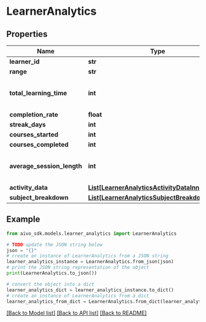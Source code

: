# LearnerAnalytics


## Properties

Name | Type | Description | Notes
------------ | ------------- | ------------- | -------------
**learner_id** | **str** |  | 
**range** | **str** |  | 
**total_learning_time** | **int** | Total learning time in minutes | 
**completion_rate** | **float** |  | 
**streak_days** | **int** |  | 
**courses_started** | **int** |  | [optional] 
**courses_completed** | **int** |  | [optional] 
**average_session_length** | **int** | Average session length in minutes | [optional] 
**activity_data** | [**List[LearnerAnalyticsActivityDataInner]**](LearnerAnalyticsActivityDataInner.md) |  | 
**subject_breakdown** | [**List[LearnerAnalyticsSubjectBreakdownInner]**](LearnerAnalyticsSubjectBreakdownInner.md) |  | [optional] 

## Example

```python
from aivo_sdk.models.learner_analytics import LearnerAnalytics

# TODO update the JSON string below
json = "{}"
# create an instance of LearnerAnalytics from a JSON string
learner_analytics_instance = LearnerAnalytics.from_json(json)
# print the JSON string representation of the object
print(LearnerAnalytics.to_json())

# convert the object into a dict
learner_analytics_dict = learner_analytics_instance.to_dict()
# create an instance of LearnerAnalytics from a dict
learner_analytics_from_dict = LearnerAnalytics.from_dict(learner_analytics_dict)
```
[[Back to Model list]](../README.md#documentation-for-models) [[Back to API list]](../README.md#documentation-for-api-endpoints) [[Back to README]](../README.md)


